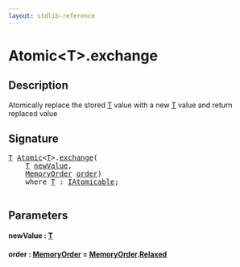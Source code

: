```yaml
---
layout: stdlib-reference
---
```


# Atomic\<T\>\.exchange

## Description

Atomically replace the stored <span class='code'><a href="../index.html#typeparam-T" class="code_type">T</a></span> value with a new <span class='code'><a href="../index.html#typeparam-T" class="code_type">T</a></span> value and return
replaced value




## Signature 

<pre>
<a href="../index.html#typeparam-T" class="code_type">T</a> <a href="../index.html" class="code_type">Atomic</a>&lt;<a href="../index.html#typeparam-T" class="code_type">T</a>&gt;.<a href=".html">exchange</a>(
    <a href="../index.html#typeparam-T" class="code_type">T</a> <a href=".html#decl-newValue" class="code_param">newValue</a>,
    <a href="../../memoryorder-06/index.html" class="code_type">MemoryOrder</a> <a href=".html#decl-order" class="code_param">order</a>)
    <span class='code_keyword'>where</span> <a href="../index.html#typeparam-T" class="code_type">T</a> : <a href="../../../interfaces/iatomicable-01/index.html" class="code_type">IAtomicable</a>;

</pre>

## Parameters

####  <a id="decl-newValue"></a>newValue  : [T](../index.html#typeparam-T)
####  <a id="decl-order"></a>order  : [MemoryOrder](../../memoryorder-06/index.html) = [MemoryOrder](../../memoryorder-06/index.html)\.[Relaxed](../../memoryorder-06/index.html#decl-Relaxed)

